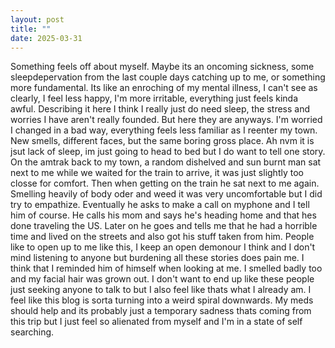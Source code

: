 ```yaml
---
layout: post
title: ""
date: 2025-03-31
---
```


Something feels off about myself. Maybe its an oncoming sickness, some sleepdepervation from the last couple days catching up to me, or something more fundamental. Its like an enroching of my mental illness, I can't see as clearly, I feel less happy, I'm more irritable, everything just feels kinda awful. Describing it here I think I really just do need sleep, the stress and worries I have aren't really founded. But here they are anyways. I'm worried I changed in a bad way, everything feels less familiar as I reenter my town. New smells, different faces, but the same boring gross place. Ah nvm it is jsut lack of sleep, im just going to head to bed but I do want to tell one story. On the amtrak back to my town, a random dishelved and sun burnt man sat next to me while we waited for the train to arrive, it was just slightly too closse for comfort. Then when getting on the train he sat next to me again. Smelling heavily of body oder and weed it was very uncomfortable but I did try to empathize. Eventually he asks to make a call on myphone and I tell him of course. He calls his mom and says he's heading home and that hes done traveling the US. Later on he goes and tells me that he had a horrible time and lived on the streets and also got his stuff taken from him. People like to open up to me like this, I keep an open demonour I think and I don't mind listening to anyone but burdening all these stories does pain me. I think that I reminded him of himself when looking at me. I smelled badly too and my facial hair was grown out. I don't want to end up like these people just seeking anyone to talk to but I also feel like thats what I already am. I feel like this blog is sorta turning into a weird spiral downwards. My meds should help and its probably just a temporary sadness thats coming from this trip but I just feel so alienated from myself and I'm in a state of self searching. 
